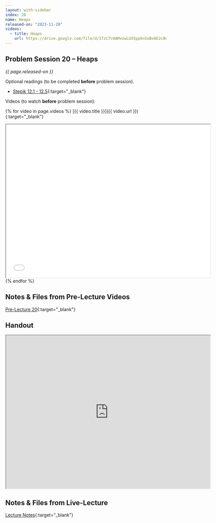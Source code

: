 ```yaml
---
layout: with-sidebar
index: 20
name: Heaps
released-on: "2023-11-20"
videos:
  - title: Heaps
    url: https://drive.google.com/file/d/1TzCTcHAMvowLUX5ppknSxBx8E2c0emJ3
---
```


## Problem Session 20 – Heaps

_{{ page.released-on }}_

Optional readings (to be completed **before** problem session). 
- [Stepik 12.1 - 12.5](https://stepik.org/lesson/692946/step/1?unit=692556){:target="_blank"}

Videos (to watch **before** problem session):

{% for video in page.videos %}
[{{ video.title }}]({{ video.url }}){:target="_blank"}

<iframe src="{{ video.url }}/preview" width="640" height="480" allow="autoplay"></iframe>
{% endfor %}

## Notes & Files from Pre-Lecture Videos

[Pre-Lecture 20](https://github.com/ucsd-cse12-f23/ucsd-cse12-f23.github.io/tree/main/_pre-lectures/lecture-20){:target="_blank"}

## Handout

<iframe src="https://drive.google.com/file/d/1BpXUtvqSeQrdziAzMtM2Pm7M0JzDb_ZB/preview" width="640" height="480" allow="autoplay"></iframe>

## Notes & Files from Live-Lecture

[Lecture Notes](https://github.com/ucsd-cse12-f23/ucsd-cse12-f23.github.io/tree/main/_lectures/lecture-20){:target="_blank"}

